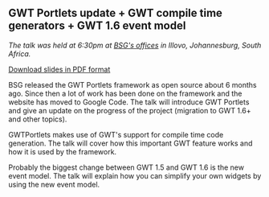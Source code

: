 ## GWT Portlets update + GWT compile time generators  + GWT 1.6 event model ##

_The talk was held at 6:30pm at [BSG's offices](http://www.bsg.co.za/web/guest/jhb_office) in Illovo, Johannesburg, South Africa._

[Download slides in PDF format](http://gwtportlets.googlecode.com/svn/wiki/doc/CTJUG_Talk_18_Aug_2009.pdf)

BSG released the GWT Portlets framework as open source about 6 months ago. Since then a lot of work has been done on the framework and the website has moved to Google Code. The talk will introduce GWT Portlets and give an update on the progress of the project (migration to GWT 1.6+ and other topics).

GWTPortlets makes use of GWT's support for compile time code generation. The talk will cover how this important GWT feature works and how it is used by the framework.

Probably the biggest change between GWT 1.5 and GWT 1.6 is the new event model. The talk will explain how you can simplify your own widgets by using the new event model.